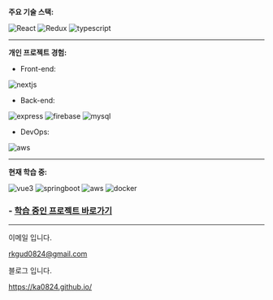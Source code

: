 **주요 기술 스택:**



![React](https://github.com/ka0824/ka0824/assets/79782594/6d9c5094-2e31-4d21-8f4e-fb43e2a06d0c)
![Redux](https://github.com/ka0824/ka0824/assets/79782594/da4216da-1d7e-49d4-9635-05e8681553e0)
![typescript](https://github.com/ka0824/ka0824/assets/79782594/c2804cd6-1996-438b-847a-d459a1911bde)

-----------------------------------------------

**개인 프로젝트 경험:**

- Front-end:  
 
![nextjs](https://github.com/ka0824/ka0824/assets/79782594/1d36440f-4eab-46e4-9f43-d82d85a60029)


- Back-end:  

![express](https://github.com/ka0824/ka0824/assets/79782594/9c32d207-aaa5-4889-ba4f-b2ba393103ed)
![firebase](https://github.com/ka0824/ka0824/assets/79782594/3230f202-c8dd-4908-be7f-45933c5e334e)
![mysql](https://github.com/ka0824/ka0824/assets/79782594/9a1a5221-de44-42f5-9dcc-9554735c9583)


- DevOps:

![aws](https://github.com/ka0824/ka0824/assets/79782594/1022b1d8-130a-4f62-9ed6-3c15a8c943d0)

--------------------------------------------

**현재 학습 중:**

![vue3](https://github.com/ka0824/ka0824/assets/79782594/3be042f5-9bdb-4282-8947-eed318ce3f6c)
![springboot](https://github.com/ka0824/ka0824/assets/79782594/f54e4262-96f0-4748-a9ea-4ae6649cd1c2)
![aws](https://github.com/ka0824/ka0824/assets/79782594/d20075c1-7451-4bc2-bfb2-7e33b3076a0f)
![docker](https://github.com/ka0824/ka0824/assets/79782594/b6108bb9-284a-4435-8825-f14ecf1aec0b)

### - [학습 중인 프로젝트 바로가기](https://github.com/ka0824/noky_vue_spring)

--------------------------------------------

이메일 입니다.

rkgud0824@gmail.com

블로그 입니다.

https://ka0824.github.io/
